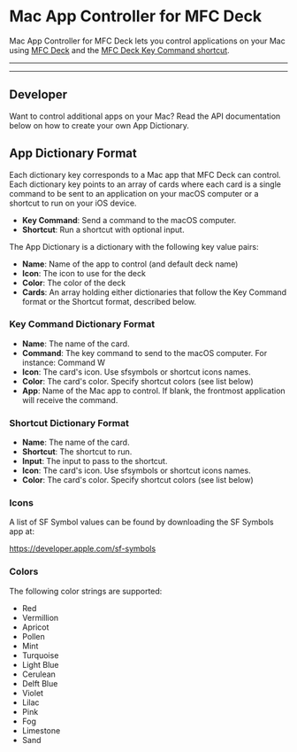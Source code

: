 # Mac App Controller for MFC Deck

Mac App Controller for MFC Deck lets you control applications on your Mac using [MFC Deck](https://mfcdeck.com) and the [MFC Deck Key Command shortcut](https://mfcdeck.com/key-command).

***

***

## Developer

Want to control additional apps on your Mac? Read the API documentation below on how to create your own App Dictionary.

## App Dictionary Format

Each dictionary key corresponds to a Mac app that MFC Deck can control. Each dictionary key points to an array of cards where each card is a single command to be sent to an application on your macOS computer or a shortcut to run on your iOS device.

- **Key Command**: Send a command to the macOS computer.
- **Shortcut**: Run a shortcut with optional input.

The App Dictionary is a dictionary with the following key value pairs:

- **Name**: Name of the app to control (and default deck name)
- **Icon**: The icon to use for the deck
- **Color**: The color of the deck
- **Cards**: An array holding either dictionaries that follow the Key Command format or the Shortcut format, described below.

### Key Command Dictionary Format

- **Name**: The name of the card.
- **Command**: The key command to send to the macOS computer. For instance: Command W
- **Icon**: The card's icon. Use sfsymbols or shortcut icons names.
- **Color**: The card's color. Specify shortcut colors (see list below)
- **App**: Name of the Mac app to control. If blank, the frontmost application will receive the command.

### Shortcut Dictionary Format

- **Name**: The name of the card.
- **Shortcut**: The shortcut to run.
- **Input**: The input to pass to the shortcut.
- **Icon**: The card's icon. Use sfsymbols or shortcut icons names.
- **Color**: The card's color. Specify shortcut colors (see list below)

### Icons

A list of SF Symbol values can be found by downloading the SF Symbols app at:

https://developer.apple.com/sf-symbols

### Colors

The following color strings are supported:

- Red
- Vermillion
- Apricot
- Pollen
- Mint
- Turquoise
- Light Blue
- Cerulean
- Delft Blue
- Violet
- Lilac
- Pink
- Fog
- Limestone
- Sand
